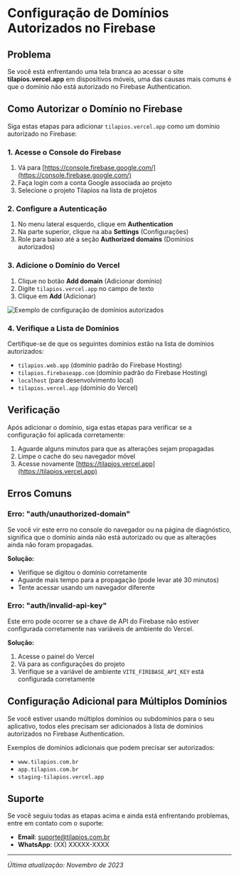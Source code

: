 # Configuração de Domínios Autorizados no Firebase

## Problema

Se você está enfrentando uma tela branca ao acessar o site **tilapios.vercel.app** em dispositivos móveis, uma das causas mais comuns é que o domínio não está autorizado no Firebase Authentication.

## Como Autorizar o Domínio no Firebase

Siga estas etapas para adicionar `tilapios.vercel.app` como um domínio autorizado no Firebase:

### 1. Acesse o Console do Firebase

1. Vá para [https://console.firebase.google.com/](https://console.firebase.google.com/)
2. Faça login com a conta Google associada ao projeto
3. Selecione o projeto Tilapios na lista de projetos

### 2. Configure a Autenticação

1. No menu lateral esquerdo, clique em **Authentication**
2. Na parte superior, clique na aba **Settings** (Configurações)
3. Role para baixo até a seção **Authorized domains** (Domínios autorizados)

### 3. Adicione o Domínio do Vercel

1. Clique no botão **Add domain** (Adicionar domínio)
2. Digite `tilapios.vercel.app` no campo de texto
3. Clique em **Add** (Adicionar)

![Exemplo de configuração de domínios autorizados](https://firebasestorage.googleapis.com/v0/b/tilapios.appspot.com/o/docs%2Fauthorized-domains.png?alt=media)

### 4. Verifique a Lista de Domínios

Certifique-se de que os seguintes domínios estão na lista de domínios autorizados:

- `tilapios.web.app` (domínio padrão do Firebase Hosting)
- `tilapios.firebaseapp.com` (domínio padrão do Firebase Hosting)
- `localhost` (para desenvolvimento local)
- `tilapios.vercel.app` (domínio do Vercel)

## Verificação

Após adicionar o domínio, siga estas etapas para verificar se a configuração foi aplicada corretamente:

1. Aguarde alguns minutos para que as alterações sejam propagadas
2. Limpe o cache do seu navegador móvel
3. Acesse novamente [https://tilapios.vercel.app](https://tilapios.vercel.app)

## Erros Comuns

### Erro: "auth/unauthorized-domain"

Se você vir este erro no console do navegador ou na página de diagnóstico, significa que o domínio ainda não está autorizado ou que as alterações ainda não foram propagadas.

**Solução:**
- Verifique se digitou o domínio corretamente
- Aguarde mais tempo para a propagação (pode levar até 30 minutos)
- Tente acessar usando um navegador diferente

### Erro: "auth/invalid-api-key"

Este erro pode ocorrer se a chave de API do Firebase não estiver configurada corretamente nas variáveis de ambiente do Vercel.

**Solução:**
1. Acesse o painel do Vercel
2. Vá para as configurações do projeto
3. Verifique se a variável de ambiente `VITE_FIREBASE_API_KEY` está configurada corretamente

## Configuração Adicional para Múltiplos Domínios

Se você estiver usando múltiplos domínios ou subdomínios para o seu aplicativo, todos eles precisam ser adicionados à lista de domínios autorizados no Firebase Authentication.

Exemplos de domínios adicionais que podem precisar ser autorizados:
- `www.tilapios.com.br`
- `app.tilapios.com.br`
- `staging-tilapios.vercel.app`

## Suporte

Se você seguiu todas as etapas acima e ainda está enfrentando problemas, entre em contato com o suporte:

- **Email**: suporte@tilapios.com.br
- **WhatsApp**: (XX) XXXXX-XXXX

---

*Última atualização: Novembro de 2023*